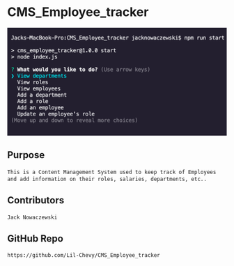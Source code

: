 # CMS_Employee_tracker

![screenShot](./assets/images/employeerole.png)

## Purpose

    This is a Content Management System used to keep track of Employees and add information on their roles, salaries, departments, etc..

## Contributors

    Jack Nowaczewski

## GitHub Repo

    https://github.com/Lil-Chevy/CMS_Employee_tracker
